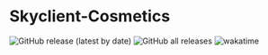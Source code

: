 # Skyclient-Cosmetics

![GitHub release (latest by date)](https://img.shields.io/github/downloads-pre/SkyblockClient/Skyclient-Cosmetics/latest/total?style=flat-square) 
![GitHub all releases](https://img.shields.io/github/downloads/SkyblockClient/Skyclient-Cosmetics/total?style=flat-square)
![wakatime](https://wakatime.com/badge/github/SkyblockClient/Skyclient-Cosmetics.svg?style=flat-square)

